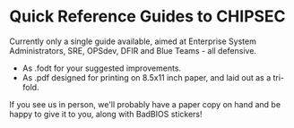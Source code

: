 # Quick Reference Guides to CHIPSEC
Currently only a single guide available, aimed at Enterprise System Administrators, SRE, OPSdev, DFIR and Blue Teams - all defensive.

* As .fodt for your suggested improvements.
* As .pdf designed for printing on 8.5x11 inch paper, and laid out as a tri-fold.

If you see us in person, we'll probably have a paper copy on hand and be happy to give it to you, along with BadBIOS stickers!
